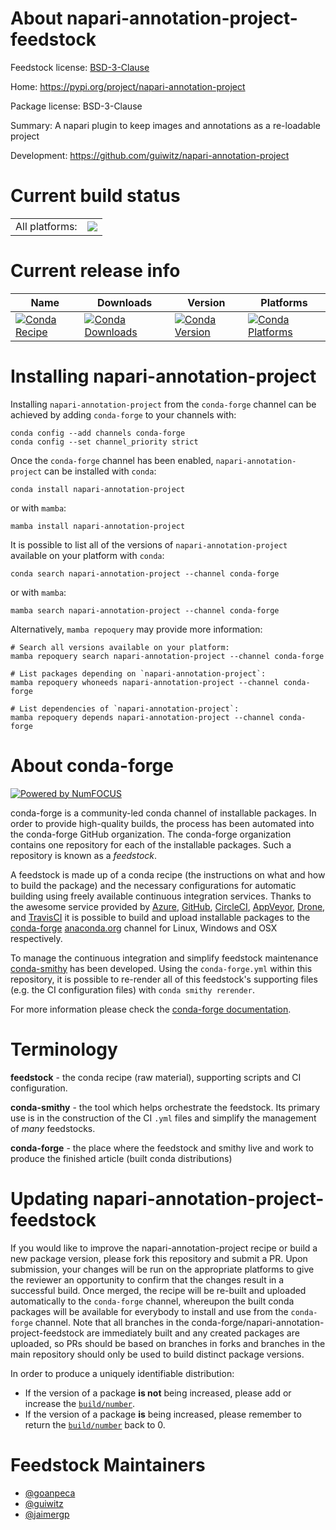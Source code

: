 About napari-annotation-project-feedstock
=========================================

Feedstock license: [BSD-3-Clause](https://github.com/conda-forge/napari-annotation-project-feedstock/blob/main/LICENSE.txt)

Home: https://pypi.org/project/napari-annotation-project

Package license: BSD-3-Clause

Summary: A napari plugin to keep images and annotations as a re-loadable project

Development: https://github.com/guiwitz/napari-annotation-project

Current build status
====================


<table><tr><td>All platforms:</td>
    <td>
      <a href="https://dev.azure.com/conda-forge/feedstock-builds/_build/latest?definitionId=20785&branchName=main">
        <img src="https://dev.azure.com/conda-forge/feedstock-builds/_apis/build/status/napari-annotation-project-feedstock?branchName=main">
      </a>
    </td>
  </tr>
</table>

Current release info
====================

| Name | Downloads | Version | Platforms |
| --- | --- | --- | --- |
| [![Conda Recipe](https://img.shields.io/badge/recipe-napari--annotation--project-green.svg)](https://anaconda.org/conda-forge/napari-annotation-project) | [![Conda Downloads](https://img.shields.io/conda/dn/conda-forge/napari-annotation-project.svg)](https://anaconda.org/conda-forge/napari-annotation-project) | [![Conda Version](https://img.shields.io/conda/vn/conda-forge/napari-annotation-project.svg)](https://anaconda.org/conda-forge/napari-annotation-project) | [![Conda Platforms](https://img.shields.io/conda/pn/conda-forge/napari-annotation-project.svg)](https://anaconda.org/conda-forge/napari-annotation-project) |

Installing napari-annotation-project
====================================

Installing `napari-annotation-project` from the `conda-forge` channel can be achieved by adding `conda-forge` to your channels with:

```
conda config --add channels conda-forge
conda config --set channel_priority strict
```

Once the `conda-forge` channel has been enabled, `napari-annotation-project` can be installed with `conda`:

```
conda install napari-annotation-project
```

or with `mamba`:

```
mamba install napari-annotation-project
```

It is possible to list all of the versions of `napari-annotation-project` available on your platform with `conda`:

```
conda search napari-annotation-project --channel conda-forge
```

or with `mamba`:

```
mamba search napari-annotation-project --channel conda-forge
```

Alternatively, `mamba repoquery` may provide more information:

```
# Search all versions available on your platform:
mamba repoquery search napari-annotation-project --channel conda-forge

# List packages depending on `napari-annotation-project`:
mamba repoquery whoneeds napari-annotation-project --channel conda-forge

# List dependencies of `napari-annotation-project`:
mamba repoquery depends napari-annotation-project --channel conda-forge
```


About conda-forge
=================

[![Powered by
NumFOCUS](https://img.shields.io/badge/powered%20by-NumFOCUS-orange.svg?style=flat&colorA=E1523D&colorB=007D8A)](https://numfocus.org)

conda-forge is a community-led conda channel of installable packages.
In order to provide high-quality builds, the process has been automated into the
conda-forge GitHub organization. The conda-forge organization contains one repository
for each of the installable packages. Such a repository is known as a *feedstock*.

A feedstock is made up of a conda recipe (the instructions on what and how to build
the package) and the necessary configurations for automatic building using freely
available continuous integration services. Thanks to the awesome service provided by
[Azure](https://azure.microsoft.com/en-us/services/devops/), [GitHub](https://github.com/),
[CircleCI](https://circleci.com/), [AppVeyor](https://www.appveyor.com/),
[Drone](https://cloud.drone.io/welcome), and [TravisCI](https://travis-ci.com/)
it is possible to build and upload installable packages to the
[conda-forge](https://anaconda.org/conda-forge) [anaconda.org](https://anaconda.org/)
channel for Linux, Windows and OSX respectively.

To manage the continuous integration and simplify feedstock maintenance
[conda-smithy](https://github.com/conda-forge/conda-smithy) has been developed.
Using the ``conda-forge.yml`` within this repository, it is possible to re-render all of
this feedstock's supporting files (e.g. the CI configuration files) with ``conda smithy rerender``.

For more information please check the [conda-forge documentation](https://conda-forge.org/docs/).

Terminology
===========

**feedstock** - the conda recipe (raw material), supporting scripts and CI configuration.

**conda-smithy** - the tool which helps orchestrate the feedstock.
                   Its primary use is in the construction of the CI ``.yml`` files
                   and simplify the management of *many* feedstocks.

**conda-forge** - the place where the feedstock and smithy live and work to
                  produce the finished article (built conda distributions)


Updating napari-annotation-project-feedstock
============================================

If you would like to improve the napari-annotation-project recipe or build a new
package version, please fork this repository and submit a PR. Upon submission,
your changes will be run on the appropriate platforms to give the reviewer an
opportunity to confirm that the changes result in a successful build. Once
merged, the recipe will be re-built and uploaded automatically to the
`conda-forge` channel, whereupon the built conda packages will be available for
everybody to install and use from the `conda-forge` channel.
Note that all branches in the conda-forge/napari-annotation-project-feedstock are
immediately built and any created packages are uploaded, so PRs should be based
on branches in forks and branches in the main repository should only be used to
build distinct package versions.

In order to produce a uniquely identifiable distribution:
 * If the version of a package **is not** being increased, please add or increase
   the [``build/number``](https://docs.conda.io/projects/conda-build/en/latest/resources/define-metadata.html#build-number-and-string).
 * If the version of a package **is** being increased, please remember to return
   the [``build/number``](https://docs.conda.io/projects/conda-build/en/latest/resources/define-metadata.html#build-number-and-string)
   back to 0.

Feedstock Maintainers
=====================

* [@goanpeca](https://github.com/goanpeca/)
* [@guiwitz](https://github.com/guiwitz/)
* [@jaimergp](https://github.com/jaimergp/)

